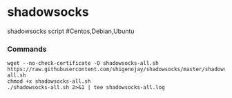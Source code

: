 # shadowsocks
shadowsocks script
#Centos,Debian,Ubuntu
### Commands
```
wget --no-check-certificate -O shadowsocks-all.sh https://raw.githubusercontent.com/shigenojay/shadowsocks/master/shadowsocks-all.sh
chmod +x shadowsocks-all.sh
./shadowsocks-all.sh 2>&1 | tee shadowsocks-all.log
```
